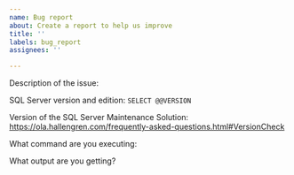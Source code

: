 ```yaml
---
name: Bug report
about: Create a report to help us improve
title: ''
labels: bug_report
assignees: ''

---
```


Description of the issue:

SQL Server version and edition:
```SELECT @@VERSION```

Version of the SQL Server Maintenance Solution:
https://ola.hallengren.com/frequently-asked-questions.html#VersionCheck

What command are you executing:

What output are you getting?
